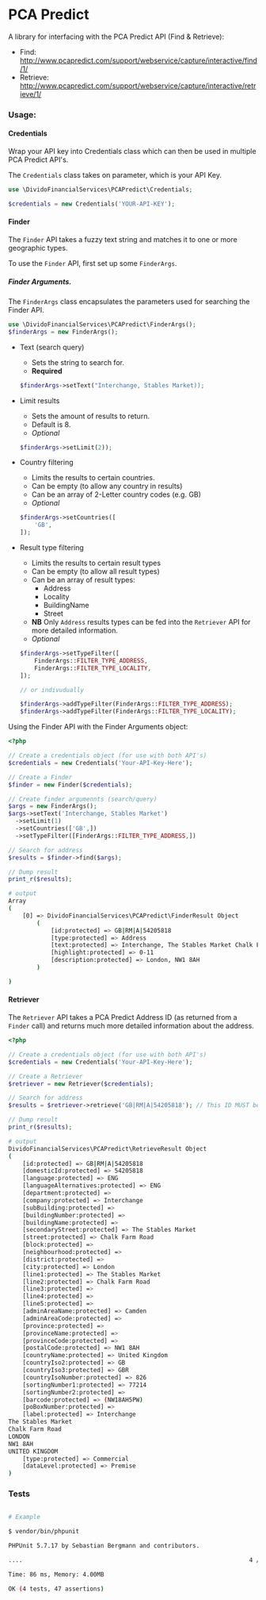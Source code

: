 # PCA Predict

A library for interfacing with the PCA Predict API (Find & Retrieve):

 - Find: http://www.pcapredict.com/support/webservice/capture/interactive/find/1/
 - Retrieve: http://www.pcapredict.com/support/webservice/capture/interactive/retrieve/1/
 
 
### Usage:

#### Credentials

Wrap your API key into Credentials class which can then be used in multiple PCA Predict API's.  

The `Credentials` class takes on parameter, which is your API Key.

```php
use \DividoFinancialServices\PCAPredict\Credentials;

$credentials = new Credentials('YOUR-API-KEY');
```


#### Finder

The `Finder` API takes a fuzzy text string and matches it to one or more geographic types. 

To use the `Finder` API, first set up some `FinderArgs`.

##### Finder Arguments.

The `FinderArgs` class encapsulates the parameters used for searching the Finder API.

```php
use \DividoFinancialServices\PCAPredict\FinderArgs();
$finderArgs = new FinderArgs();
```
 - Text (search query)
        
    - Sets the string to search for.
    - **Required**

    ```php
    $finderArgs->setText("Interchange, Stables Market));
    ```
 
 - Limit results
 
    - Sets the amount of results to return. 
    - Default is 8.
    - *Optional*

    ```php
    $finderArgs->setLimit(2));
    ```

 - Country filtering
  
    - Limits the results to certain countries. 
    - Can be empty (to allow any country in results)
    - Can be an array of 2-Letter country codes (e.g. GB)
    - *Optional*
        
    ```php
    $finderArgs->setCountries([
        'GB',
    ]);
    ```

- Result type filtering
  
    - Limits the results to certain result types
    - Can be empty (to allow all result types)
    - Can be an array of result types:
        - Address
        - Locality
        - BuildingName
        - Street
    - **NB** Only `Address` results types can be fed into the `Retriever` API for more detailed information.
    - *Optional*
        
    ```php
    $finderArgs->setTypeFilter([
        FinderArgs::FILTER_TYPE_ADDRESS,
        FinderArgs::FILTER_TYPE_LOCALITY,
    ]);
    
    // or indivudually

    $finderArgs->addTypeFilter(FinderArgs::FILTER_TYPE_ADDRESS);
    $finderArgs->addTypeFilter(FinderArgs::FILTER_TYPE_LOCALITY);
    ```

Using the Finder API with the Finder Arguments object:

```php
<?php

// Create a credentials object (for use with both API's)
$credentials = new Credentials('Your-API-Key-Here');

// Create a Finder
$finder = new Finder($credentials);

// Create finder argumennts (search/query)
$args = new FinderArgs();
$args->setText('Interchange, Stables Market')
  ->setLimit(1)
  ->setCountries(['GB',])
  ->setTypeFilter([FinderArgs::FILTER_TYPE_ADDRESS,])

// Search for address
$results = $finder->find($args);

// Dump result
print_r($results);
```

```bash
# output 
Array
(
    [0] => DividoFinancialServices\PCAPredict\FinderResult Object
        (
            [id:protected] => GB|RM|A|54205818
            [type:protected] => Address
            [text:protected] => Interchange, The Stables Market Chalk Farm Road
            [highlight:protected] => 0-11
            [description:protected] => London, NW1 8AH
        )

)

```

#### Retriever

The `Retriever` API takes a PCA Predict Address ID (as returned from a `Finder` call) and returns much more detailed information about the address.

```php
<?php

// Create a credentials object (for use with both API's)
$credentials = new Credentials('Your-API-Key-Here');

// Create a Retriever
$retriever = new Retriever($credentials);

// Search for address
$results = $retriever->retrieve('GB|RM|A|54205818'); // This ID MUST be of type 'Address'. Other types will not work.

// Dump result
print_r($results);
```

```bash
# output 
DividoFinancialServices\PCAPredict\RetrieveResult Object
(
    [id:protected] => GB|RM|A|54205818
    [domesticId:protected] => 54205818
    [language:protected] => ENG
    [languageAlternatives:protected] => ENG
    [department:protected] =>
    [company:protected] => Interchange
    [subBuilding:protected] =>
    [buildingNumber:protected] =>
    [buildingName:protected] =>
    [secondaryStreet:protected] => The Stables Market
    [street:protected] => Chalk Farm Road
    [block:protected] =>
    [neighbourhood:protected] =>
    [district:protected] =>
    [city:protected] => London
    [line1:protected] => The Stables Market
    [line2:protected] => Chalk Farm Road
    [line3:protected] =>
    [line4:protected] =>
    [line5:protected] =>
    [adminAreaName:protected] => Camden
    [adminAreaCode:protected] =>
    [province:protected] =>
    [provinceName:protected] =>
    [provinceCode:protected] =>
    [postalCode:protected] => NW1 8AH
    [countryName:protected] => United Kingdom
    [countryIso2:protected] => GB
    [countryIso3:protected] => GBR
    [countryIsoNumber:protected] => 826
    [sortingNumber1:protected] => 77214
    [sortingNumber2:protected] =>
    [barcode:protected] => (NW18AH5PW)
    [poBoxNumber:protected] =>
    [label:protected] => Interchange
The Stables Market
Chalk Farm Road
LONDON
NW1 8AH
UNITED KINGDOM
    [type:protected] => Commercial
    [dataLevel:protected] => Premise
)
```

### Tests

```bash

# Example 

$ vendor/bin/phpunit

PHPUnit 5.7.17 by Sebastian Bergmann and contributors.

....                                                                4 / 4 (100%)

Time: 86 ms, Memory: 4.00MB

OK (4 tests, 47 assertions)
```

